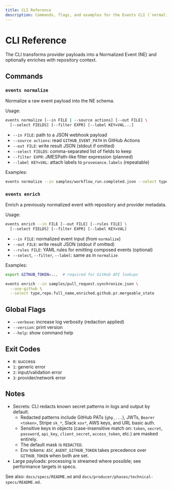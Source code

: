 ```yaml
---
title: CLI Reference
description: Commands, flags, and examples for the Events CLI (`normalize`, `enrich`).
---
```


# CLI Reference

The CLI transforms provider payloads into a Normalized Event (NE) and optionally enriches with repository context.

## Commands

### `events normalize`
Normalize a raw event payload into the NE schema.

Usage:
```bash
events normalize [--in FILE | --source actions] [--out FILE] \
  [--select FIELDS] [--filter EXPR] [--label KEY=VAL...]
```

- `--in FILE`: path to a JSON webhook payload
- `--source actions`: read `GITHUB_EVENT_PATH` in GitHub Actions
- `--out FILE`: write result JSON (stdout if omitted)
- `--select FIELDS`: comma-separated list of fields to keep
- `--filter EXPR`: JMESPath-like filter expression (planned)
- `--label KEY=VAL`: attach labels to `provenance.labels` (repeatable)

Examples:
```bash
events normalize --in samples/workflow_run.completed.json --select type,repo.full_name
```

### `events enrich`
Enrich a previously normalized event with repository and provider metadata.

Usage:
```bash
events enrich --in FILE [--out FILE] [--rules FILE] \
  [--select FIELDS] [--filter EXPR] [--label KEY=VAL]
```

- `--in FILE`: normalized event input (from `normalize`)
- `--out FILE`: write result JSON (stdout if omitted)
- `--rules FILE`: YAML rules for emitting composed events (optional)
- `--select`, `--filter`, `--label`: same as in `normalize`

Examples:
```bash
export GITHUB_TOKEN=...  # required for GitHub API lookups

events enrich --in samples/pull_request.synchronize.json \
  --use-github \
  --select type,repo.full_name,enriched.github.pr.mergeable_state
```

## Global Flags
- `--verbose`: increase log verbosity (redaction applied)
- `--version`: print version
- `--help`: show command help

## Exit Codes
- `0`: success
- `1`: generic error
- `2`: input/validation error
- `3`: provider/network error

## Notes
- Secrets: CLI redacts known secret patterns in logs and output by default.
  - Redacted patterns include GitHub PATs (`ghp_...`), JWTs, `Bearer <token>`, Stripe `sk_*`, Slack `xox*`, AWS keys, and URL basic auth.
  - Sensitive keys in objects (case-insensitive match on: `token`, `secret`, `password`, `api_key`, `client_secret`, `access_token`, etc.) are masked entirely.
  - The default mask is `REDACTED`.
  - Env tokens: `A5C_AGENT_GITHUB_TOKEN` takes precedence over `GITHUB_TOKEN` when both are set.
- Large payloads: processing is streamed where possible; see performance targets in specs.

See also: `docs/specs/README.md` and `docs/producer/phases/technical-specs/README.md`.
